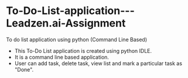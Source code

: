 # To-Do-List-application---Leadzen.ai-Assignment

To do list application using python (Command Line Based) 
 - This To-Do List application is created using python IDLE.
 - It is a command line based application.
 - User can add task, delete task, view list and mark a particular task as "Done".

